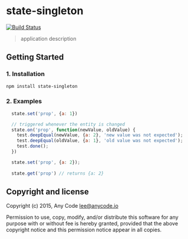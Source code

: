 # state-singleton

[![Build Status](https://travis-ci.org/any-code/state-singleton.svg?branch=master)](https://travis-ci.org/any-code/state-singleton)

> application description 

## Getting Started

### 1. Installation

``` bash
npm install state-singleton
```

### 2. Examples

``` javascript
  state.set('prop', {a: 1})

  // triggered whenever the entity is changed
  state.on('prop', function(newValue, oldValue) {
    test.deepEqual(newValue, {a: 2}, 'new value was not expected');
    test.deepEqual(oldValue, {a: 1}, 'old value was not expected');
    test.done();
  })

  state.set('prop', {a: 2});
  
  state.get('prop') // returns {a: 2}
```

## Copyright and license
Copyright (c) 2015, Any Code <lee@anycode.io>

Permission to use, copy, modify, and/or distribute this software for any
purpose with or without fee is hereby granted, provided that the above
copyright notice and this permission notice appear in all copies.
